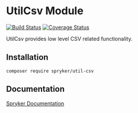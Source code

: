 # UtilCsv Module
[![Build Status](https://travis-ci.org/spryker/util-csv.svg)](https://travis-ci.org/spryker/util-csv)
[![Coverage Status](https://coveralls.io/repos/github/spryker/util-csv/badge.svg)](https://coveralls.io/github/spryker/util-csv)

UtilCsv provides low level CSV related functionality.

## Installation

```
composer require spryker/util-csv
```

## Documentation

[Spryker Documentation](https://academy.spryker.com/developing_with_spryker/module_guide/modules.html)
